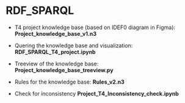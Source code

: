 # RDF_SPARQL

- T4 project knowledge base (based on IDEF0 diagram in Figma): **Project_knowledge_base_v1.n3**

- Quering the knowledge base and visualization: **RDF_SPARQL_T4_project.ipynb**

- Treeview of the knowledge base: **Project_knowledge_base_treeview.py**
  
- Rules for the knowledge base: **Rules_v2.n3**

- Check for inconsistency **Project_T4_Inconsistency_check.ipynb**

